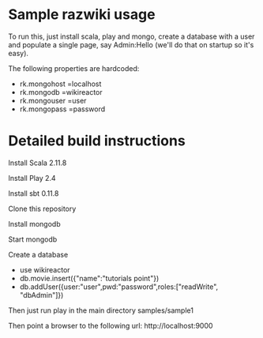 Sample razwiki usage
=====================================

To run this, just install scala, play and mongo, create a database with a user and populate a single page, say Admin:Hello (we'll do that on startup so it's easy).

The following properties are hardcoded:

- rk.mongohost  =localhost
- rk.mongodb    =wikireactor
- rk.mongouser  =user
- rk.mongopass  =password

Detailed build instructions
====================

Install Scala 2.11.8

Install Play 2.4

Install sbt 0.11.8

Clone this repository

Install mongodb

Start mongodb

Create a database
- use wikireactor
- db.movie.insert({"name":"tutorials point"})
- db.addUser({user:"user",pwd:"password",roles:["readWrite", "dbAdmin"]})

Then just run play in the main directory samples/sample1

Then point a browser to the following url: http://localhost:9000
